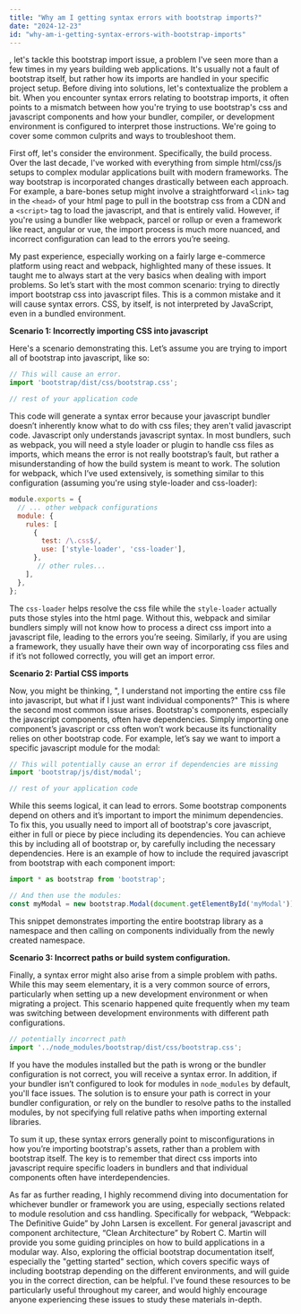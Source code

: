 ```yaml
---
title: "Why am I getting syntax errors with bootstrap imports?"
date: "2024-12-23"
id: "why-am-i-getting-syntax-errors-with-bootstrap-imports"
---
```


, let's tackle this bootstrap import issue, a problem I've seen more than a few times in my years building web applications. It's usually not a fault of bootstrap itself, but rather how its imports are handled in your specific project setup. Before diving into solutions, let's contextualize the problem a bit. When you encounter syntax errors relating to bootstrap imports, it often points to a mismatch between how you're trying to use bootstrap's css and javascript components and how your bundler, compiler, or development environment is configured to interpret those instructions. We're going to cover some common culprits and ways to troubleshoot them.

First off, let's consider the environment. Specifically, the build process. Over the last decade, I've worked with everything from simple html/css/js setups to complex modular applications built with modern frameworks. The way bootstrap is incorporated changes drastically between each approach. For example, a bare-bones setup might involve a straightforward `<link>` tag in the `<head>` of your html page to pull in the bootstrap css from a CDN and a `<script>` tag to load the javascript, and that is entirely valid. However, if you're using a bundler like webpack, parcel or rollup or even a framework like react, angular or vue, the import process is much more nuanced, and incorrect configuration can lead to the errors you’re seeing.

My past experience, especially working on a fairly large e-commerce platform using react and webpack, highlighted many of these issues. It taught me to always start at the very basics when dealing with import problems. So let’s start with the most common scenario: trying to directly import bootstrap css into javascript files. This is a common mistake and it will cause syntax errors. CSS, by itself, is not interpreted by JavaScript, even in a bundled environment.

**Scenario 1: Incorrectly importing CSS into javascript**

Here's a scenario demonstrating this. Let’s assume you are trying to import all of bootstrap into javascript, like so:

```javascript
// This will cause an error.
import 'bootstrap/dist/css/bootstrap.css';

// rest of your application code
```

This code will generate a syntax error because your javascript bundler doesn’t inherently know what to do with css files; they aren't valid javascript code. Javascript only understands javascript syntax. In most bundlers, such as webpack, you will need a style loader or plugin to handle css files as imports, which means the error is not really bootstrap’s fault, but rather a misunderstanding of how the build system is meant to work. The solution for webpack, which I’ve used extensively, is something similar to this configuration (assuming you're using style-loader and css-loader):

```javascript
module.exports = {
  // ... other webpack configurations
  module: {
    rules: [
      {
        test: /\.css$/,
        use: ['style-loader', 'css-loader'],
      },
       // other rules...
    ],
  },
};
```

The `css-loader` helps resolve the css file while the `style-loader` actually puts those styles into the html page. Without this, webpack and similar bundlers simply will not know how to process a direct css import into a javascript file, leading to the errors you’re seeing. Similarly, if you are using a framework, they usually have their own way of incorporating css files and if it’s not followed correctly, you will get an import error.

**Scenario 2: Partial CSS imports**

Now, you might be thinking, ", I understand not importing the entire css file into javascript, but what if I just want individual components?" This is where the second most common issue arises. Bootstrap's components, especially the javascript components, often have dependencies. Simply importing one component’s javascript or css often won’t work because its functionality relies on other bootstrap code. For example, let’s say we want to import a specific javascript module for the modal:

```javascript
// This will potentially cause an error if dependencies are missing
import 'bootstrap/js/dist/modal';

// rest of your application code
```

While this seems logical, it can lead to errors. Some bootstrap components depend on others and it’s important to import the minimum dependencies. To fix this, you usually need to import all of bootstrap's core javascript, either in full or piece by piece including its dependencies. You can achieve this by including all of bootstrap or, by carefully including the necessary dependencies. Here is an example of how to include the required javascript from bootstrap with each component import:

```javascript
import * as bootstrap from 'bootstrap';

// And then use the modules:
const myModal = new bootstrap.Modal(document.getElementById('myModal'));
```

This snippet demonstrates importing the entire bootstrap library as a namespace and then calling on components individually from the newly created namespace.

**Scenario 3: Incorrect paths or build system configuration.**

Finally, a syntax error might also arise from a simple problem with paths. While this may seem elementary, it is a very common source of errors, particularly when setting up a new development environment or when migrating a project. This scenario happened quite frequently when my team was switching between development environments with different path configurations.

```javascript
// potentially incorrect path
import '../node_modules/bootstrap/dist/css/bootstrap.css';
```
If you have the modules installed but the path is wrong or the bundler configuration is not correct, you will receive a syntax error. In addition, if your bundler isn’t configured to look for modules in `node_modules` by default, you'll face issues. The solution is to ensure your path is correct in your bundler configuration, or rely on the bundler to resolve paths to the installed modules, by not specifying full relative paths when importing external libraries.

To sum it up, these syntax errors generally point to misconfigurations in how you’re importing bootstrap's assets, rather than a problem with bootstrap itself. The key is to remember that direct css imports into javascript require specific loaders in bundlers and that individual components often have interdependencies.

As far as further reading, I highly recommend diving into documentation for whichever bundler or framework you are using, especially sections related to module resolution and css handling. Specifically for webpack, “Webpack: The Definitive Guide” by John Larsen is excellent. For general javascript and component architecture, “Clean Architecture” by Robert C. Martin will provide you some guiding principles on how to build applications in a modular way. Also, exploring the official bootstrap documentation itself, especially the "getting started" section, which covers specific ways of including bootstrap depending on the different environments, and will guide you in the correct direction, can be helpful. I've found these resources to be particularly useful throughout my career, and would highly encourage anyone experiencing these issues to study these materials in-depth.

